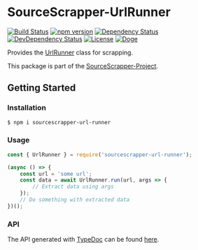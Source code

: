 # SourceScrapper-UrlRunner

[![Build Status](https://travis-ci.org/OpenByteDev/SourceScrapper.svg?branch=master)](https://travis-ci.org/OpenByteDev/SourceScrapper)
[![npm version](https://badge.fury.io/js/sourcescrapper-url-runner.svg)](https://www.npmjs.com/package/sourcescrapper-url-runner)
[![Dependency Status](https://david-dm.org/OpenByteDev/SourceScrapper/status.svg?path=packages%2Furl-runner)](https://david-dm.org/OpenByteDev/SourceScrapper?path=packages%2Furl-runner)
[![DevDependency Status](https://david-dm.org/OpenByteDev/SourceScrapper/dev-status.svg?path=packages%2Furl-runner)](https://david-dm.org/OpenByteDev/SourceScrapper?path=packages%2Furl-runner&type=dev)
[![License](https://img.shields.io/github/license/mashape/apistatus.svg)](https://opensource.org/licenses/MIT)
[![Doge](https://img.shields.io/badge/doge-wow-yellow.svg)]()

Provides the [UrlRunner](https://openbytedev.github.io/SourceScrapper/packages/url-runner/docs/classes/urlrunner.html) class for scrapping.

This package is part of the [SourceScrapper-Project](https://github.com/OpenByteDev/SourceScrapper).


## Getting Started
### Installation
```bash
$ npm i sourcescrapper-url-runner
```


### Usage

```js
const { UrlRunner } = require('sourcescrapper-url-runner');

(async () => {
    const url = 'some url';
    const data = await UrlRunner.run(url, args => {
        // Extract data using args
    });
    // Do something with extracted data
})();
```


### API
The API generated with [TypeDoc](http://typedoc.org/) can be found [here](https://openbytedev.github.io/SourceScrapper/packages/url-runner/docs/).
